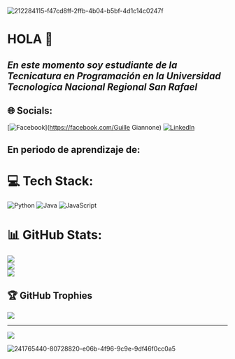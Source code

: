 
![212284115-f47cd8ff-2ffb-4b04-b5bf-4d1c14c0247f](https://github.com/Guille-Giannone/Guille-Giannone/assets/136030830/1bb385c9-92a4-4929-8530-eaa9d4ef1d10)

# HOLA  👋
##  **_En este momento soy estudiante de la Tecnicatura en Programación en la Universidad Tecnologica Nacional Regional San Rafael_**

## 🌐 Socials:
[![Facebook](https://img.shields.io/badge/Facebook-%231877F2.svg?logo=Facebook&logoColor=white)](https://facebook.com/Guille Giannone) [![LinkedIn](https://img.shields.io/badge/LinkedIn-%230077B5.svg?logo=linkedin&logoColor=white)](https://linkedin.com/in/guillermo-giannone-a62638244/) 

## En periodo de aprendizaje de:

# 💻 Tech Stack:
![Python](https://img.shields.io/badge/python-3670A0?style=for-the-badge&logo=python&logoColor=ffdd54) ![Java](https://img.shields.io/badge/java-%23ED8B00.svg?style=for-the-badge&logo=java&logoColor=white) ![JavaScript](https://img.shields.io/badge/javascript-%23323330.svg?style=for-the-badge&logo=javascript&logoColor=%23F7DF1E)
# 📊 GitHub Stats:
![](https://github-readme-stats.vercel.app/api?username=Guille-Giannone&theme=merko&hide_border=true&include_all_commits=false&count_private=false)<br/>
![](https://github-readme-streak-stats.herokuapp.com/?user=Guille-Giannone&theme=merko&hide_border=true)<br/>
![](https://github-readme-stats.vercel.app/api/top-langs/?username=Guille-Giannone&theme=merko&hide_border=true&include_all_commits=false&count_private=false&layout=compact)

## 🏆 GitHub Trophies
![](https://github-profile-trophy.vercel.app/?username=Guille-Giannone&theme=radical&no-frame=false&no-bg=true&margin-w=4)

---
[![](https://visitcount.itsvg.in/api?id=Guille-Giannone&icon=0&color=0)](https://visitcount.itsvg.in)

<!-- Proudly created with GPRM ( https://gprm.itsvg.in ) -->







![241765440-80728820-e06b-4f96-9c9e-9df46f0cc0a5](https://github.com/Guille-Giannone/Guille-Giannone/assets/136030830/ab65ce0b-18ed-4068-8950-baefc82df9e9)





